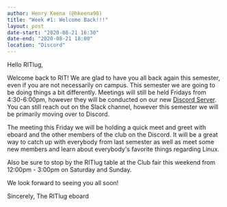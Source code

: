 ```yaml
---
author: Henry Keena (@hkeena98)
title: "Week #1: Welcome Back!!!"
layout: post
date-start: "2020-08-21 16:30"
date-end: "2020-08-21 18:00"
location: "Discord"
---
```


Hello RITlug,

Welcome back to RIT! We are glad to have you all back again this semester, even if you are not necessarily on campus. This semester we are going to be doing things a bit differently. Meetings will still be held Fridays from 4:30-6:00pm, however they will be conducted on our new [Discord Server](https://discord.gg/xev2W62). You can still reach out on the Slack channel, however this semester we will be primarily moving over to Discord. 

The meeting this Friday we will be holding a quick meet and greet with eboard and the other members of the club on the Discord. It will be a great way to catch up with everybody from last semester as well as meet some new members and learn about everybody's favorite things regarding Linux.

Also be sure to stop by the RITlug table at the Club fair this weekend from 12:00pm - 3:00pm on Saturday and Sunday.

We look forward to seeing you all soon!

Sincerely,
The RITlug eboard
